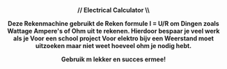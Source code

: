 <p align="center">
<b>// Electrical Calculator \\
</p>
<p align="center">
Deze Rekenmachine gebruikt de Reken formule I = U/R om Dingen zoals Wattage Ampere's of Ohm uit te rekenen.
Hierdoor bespaar je veel werk als je Voor een school project Voor elektro bijv een Weerstand moet uitzoeken maar niet weet hoeveel ohm je nodig hebt.
<p align="center">
Gebruik m lekker en succes ermee!
